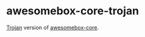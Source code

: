 # awesomebox-core-trojan

[Trojan](https://github.com/mattinsler/trojan) version of [awesomebox-core](https://github.com/awesomebox/awesomebox-core).